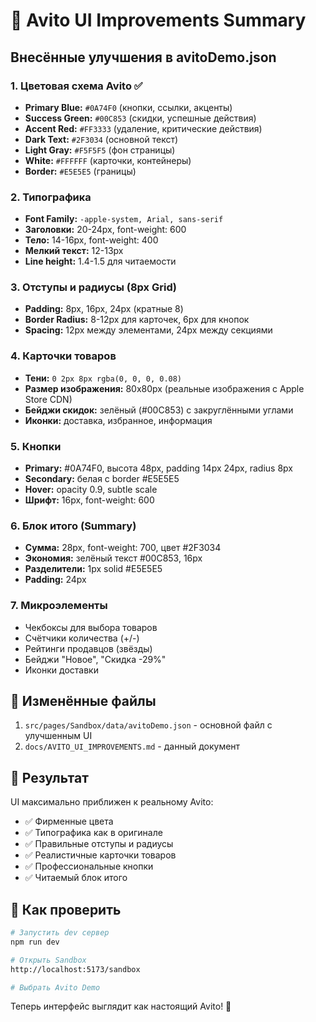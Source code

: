 # 🎨 Avito UI Improvements Summary

## Внесённые улучшения в avitoDemo.json

### 1. Цветовая схема Avito ✅
- **Primary Blue:** `#0A74F0` (кнопки, ссылки, акценты)
- **Success Green:** `#00C853` (скидки, успешные действия)
- **Accent Red:** `#FF3333` (удаление, критические действия)
- **Dark Text:** `#2F3034` (основной текст)
- **Light Gray:** `#F5F5F5` (фон страницы)
- **White:** `#FFFFFF` (карточки, контейнеры)
- **Border:** `#E5E5E5` (границы)

### 2. Типографика
- **Font Family:** `-apple-system, Arial, sans-serif`
- **Заголовки:** 20-24px, font-weight: 600
- **Тело:** 14-16px, font-weight: 400
- **Мелкий текст:** 12-13px
- **Line height:** 1.4-1.5 для читаемости

### 3. Отступы и радиусы (8px Grid)
- **Padding:** 8px, 16px, 24px (кратные 8)
- **Border Radius:** 8-12px для карточек, 6px для кнопок
- **Spacing:** 12px между элементами, 24px между секциями

### 4. Карточки товаров
- **Тени:** `0 2px 8px rgba(0, 0, 0, 0.08)`
- **Размер изображения:** 80x80px (реальные изображения с Apple Store CDN)
- **Бейджи скидок:** зелёный (#00C853) с закруглёнными углами
- **Иконки:** доставка, избранное, информация

### 5. Кнопки
- **Primary:** #0A74F0, высота 48px, padding 14px 24px, radius 8px
- **Secondary:** белая с border #E5E5E5
- **Hover:** opacity 0.9, subtle scale
- **Шрифт:** 16px, font-weight: 600

### 6. Блок итого (Summary)
- **Сумма:** 28px, font-weight: 700, цвет #2F3034
- **Экономия:** зелёный текст #00C853, 16px
- **Разделители:** 1px solid #E5E5E5
- **Padding:** 24px

### 7. Микроэлементы
- Чекбоксы для выбора товаров
- Счётчики количества (+/-)
- Рейтинги продавцов (звёзды)
- Бейджи "Новое", "Скидка -29%"
- Иконки доставки

## 📄 Изменённые файлы

1. `src/pages/Sandbox/data/avitoDemo.json` - основной файл с улучшенным UI
2. `docs/AVITO_UI_IMPROVEMENTS.md` - данный документ

## 🎯 Результат

UI максимально приближен к реальному Avito:
- ✅ Фирменные цвета
- ✅ Типографика как в оригинале
- ✅ Правильные отступы и радиусы
- ✅ Реалистичные карточки товаров
- ✅ Профессиональные кнопки
- ✅ Читаемый блок итого

## 🔄 Как проверить

```bash
# Запустить dev сервер
npm run dev

# Открыть Sandbox
http://localhost:5173/sandbox

# Выбрать Avito Demo
```

Теперь интерфейс выглядит как настоящий Avito! 🎉
